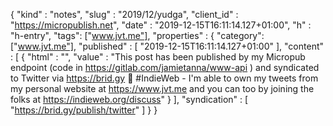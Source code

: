{
  "kind" : "notes",
  "slug" : "2019/12/yudga",
  "client_id" : "https://micropublish.net",
  "date" : "2019-12-15T16:11:14.127+01:00",
  "h" : "h-entry",
  "tags": ["www.jvt.me"],
  "properties" : {
    "category": ["www.jvt.me"],
    "published" : [ "2019-12-15T16:11:14.127+01:00" ],
    "content" : [ {
      "html" : "",
      "value" : "This post has been published by my Micropub endpoint (code in https://gitlab.com/jamietanna/www-api ) and syndicated to Twitter via https://brid.gy 🙌 #IndieWeb - I'm able to own my tweets from my personal website at https://www.jvt.me and you can too by joining the folks at https://indieweb.org/discuss"
    } ],
    "syndication" : [ "https://brid.gy/publish/twitter" ]
  }
}
